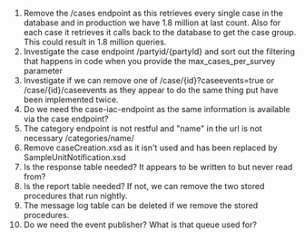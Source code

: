 1. Remove the /cases endpoint as this retrieves every single case in the database and in production 
we have 1.8 million at last count. Also for each case it retrieves it calls back to the database to 
get the case group. This could result in 1.8 million queries.
1. Investigate the case endpoint /partyid/{partyId} and sort out the filtering that happens in code 
when you provide the max_cases_per_survey parameter
1. Investigate if we can remove one of /case/{id}?caseevents=true or /case/{id}/caseevents as they appear
to do the same thing put have been implemented twice.
1. Do we need the case-iac-endpoint as the same information is available via the case endpoint?
1. The category endpoint is not restful and "name" in the url is not necessary /categories/name/
1. Remove caseCreation.xsd as it isn't used and has been replaced by SampleUnitNotification.xsd
1. Is the response table needed? It appears to be written to but never read from?
1. Is the report table needed? If not, we can remove the two stored procedures that run nightly.
1. The message log table can be deleted if we remove the stored procedures.
1. Do we need the event publisher? What is that queue used for?